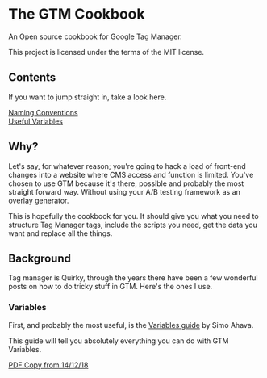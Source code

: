 # The GTM Cookbook
An Open source cookbook for Google Tag Manager.

This project is licensed under the terms of the MIT license.

## Contents
If you want to jump straight in, take a look here.

[Naming Conventions](pages/naming-conventions.md)  
[Useful Variables](pages/default-variables.md)  

## Why?
Let's say, for whatever reason; you're going to hack a load of front-end changes into a website where CMS access and function is limited. You've chosen to use GTM because it's there, possible and probably the most straight forward way. Without using your A/B testing framework as an overlay generator.

This is hopefully the cookbook for you. It should give you what you need to structure Tag Manager tags, include the scripts you need, get the data you want and replace all the things.

## Background
Tag manager is Quirky, through the years there have been a few wonderful posts on how to do tricky stuff in GTM. Here's the ones I use.

### Variables
First, and probably the most useful, is the [Variables guide](https://www.simoahava.com/analytics/variable-guide-google-tag-manager/) by Simo Ahava.

This guide will tell you absolutely everything you can do with GTM Variables.

[PDF Copy from 14/12/18](pdf/Variables.pdf)
